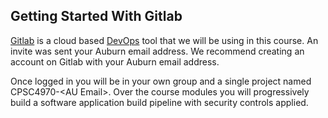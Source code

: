 ## Getting Started With Gitlab

[Gitlab](https://about.gitlab.com/) is a cloud based [DevOps](https://en.wikipedia.org/wiki/DevOps) tool that we will be using in this
course. An invite was sent your Auburn email address.  We recommend creating an account on Gitlab with your Auburn email address.

Once logged in you will be in your own group and a single project named CPSC4970-\<AU Email\>.  Over the course modules you will progressively build a software application build pipeline with security controls applied.




